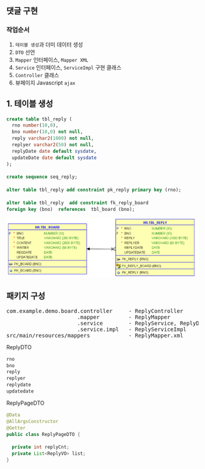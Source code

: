 ## 댓글 구현

### 작업순서

1. `테이블 생성`과 더미 데이터 생성
2. `DTO` 선언
3. `Mapper` 인터페이스, `Mapper XML`
4. `Service` 인터페이스, `ServiceImpl` 구현 클래스
5. `Controller` 클래스
6. 뷰페이지 Javascript `ajax`

## 1. 테이블 생성

```sql
create table tbl_reply (
  rno number(10,0),
  bno number(10,0) not null,
  reply varchar2(1000) not null,
  replyer varchar2(50) not null,
  replyDate date default sysdate,
  updateDate date default sysdate
);

create sequence seq_reply;

alter table tbl_reply add constraint pk_reply primary key (rno);

alter table tbl_reply  add constraint fk_reply_board
foreign key (bno)  references  tbl_board (bno);
```

<img src="./images/reply01.png" width="600px">

## 패키지 구성

<pre>
com.example.demo.board.controller     - ReplyController
                      .mapper         - ReplyMapper 
                      .service        - ReplyService, ReplyDTO, ReplyPageDTO
                      .service.impl   - ReplyServiceImpl  
src/main/resources/mappers            - ReplyMapper.xml                                      
</pre>

ReplyDTO

```java
rno
bno
reply
replyer
replydate
updatedate
```

ReplyPageDTO

```java
@Data
@AllArgsConstructor
@Getter
public class ReplyPageDTO {

  private int replyCnt;
  private List<ReplyVO> list;
}
```
